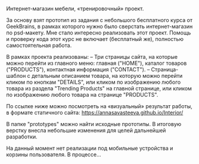 Интернет-магазин мебели, «тренировочный» проект.

За основу взят прототип из задания с небольшого бесплатного курса от GeekBrains, в рамках которого нужно было сверстать интернет-магазин по psd-макету. Мне стало интересно реализовать этот проект.
Помощь и проверку кода этот курс не включает (бесплатный же), полностью самостоятельная работа.

В рамках проекта реализованы:
– Три страницы сайта, на которые можно перейти из главного меню: главная ("HOME"), каталог товаров ("PRODUCTS"), контактная информация ("CONTACT").
– Страница-шаблон с детальным описанием товара, на которую можно перейти кликом по кнопкам "DETAILS", или кликом по изображению любого товара из раздела "Trending Products" на главной странице, или кликом по изображению любого товара на странице "PRODUCTS".

По ссылке ниже можно посмотреть на «визуальный» результат работы, в формате статичного сайта:
https://annasavasteeva.github.io/Interior/

В папке "prototypes" можно найти исходные прототипы. В итоговую верстку внесла небольшие изменения для целей дальнейшей разработки.

На данный момент нет реализации под мобильные устройства и корзины пользователя.
В процессе…
